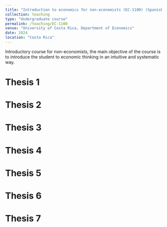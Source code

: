```yaml
---
title: "Introduction to economics for non-economists (EC-1100) (Spanish)"
collection: teaching
type: "Undergraduate course"
permalink: /teaching/EC-1100
venue: "University of Costa Rica, Department of Economics"
date: 2024
location: "Costa Rica"
---
```


Introductory course for non-economists, the main objective of the course is to introduce the student to economic thinking in an intuitive and systematic way.

Thesis 1
======

Thesis 2
======

Thesis 3
======


Thesis 4
======


Thesis 5
======

Thesis 6
======

Thesis 7
======

